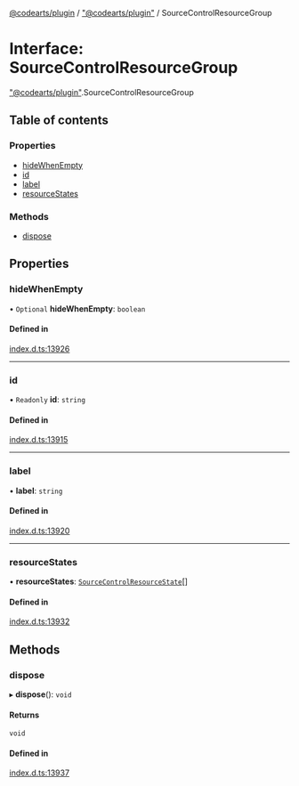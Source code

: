 [@codearts/plugin](../README.md) / ["@codearts/plugin"](../modules/_codearts_plugin_.md) / SourceControlResourceGroup

# Interface: SourceControlResourceGroup

["@codearts/plugin"](../modules/_codearts_plugin_.md).SourceControlResourceGroup

## Table of contents

### Properties

- [hideWhenEmpty](codearts_plugin_.SourceControlResourceGroup.md#hidewhenempty)
- [id](codearts_plugin_.SourceControlResourceGroup.md#id)
- [label](codearts_plugin_.SourceControlResourceGroup.md#label)
- [resourceStates](codearts_plugin_.SourceControlResourceGroup.md#resourcestates)

### Methods

- [dispose](codearts_plugin_.SourceControlResourceGroup.md#dispose)

## Properties

### hideWhenEmpty

• `Optional` **hideWhenEmpty**: `boolean`

#### Defined in

[index.d.ts:13926](https://github.com/huaweicloud/cloudide-plugin-api/blob/3b0eee8/index.d.ts#L13926)

___

### id

• `Readonly` **id**: `string`

#### Defined in

[index.d.ts:13915](https://github.com/huaweicloud/cloudide-plugin-api/blob/3b0eee8/index.d.ts#L13915)

___

### label

• **label**: `string`

#### Defined in

[index.d.ts:13920](https://github.com/huaweicloud/cloudide-plugin-api/blob/3b0eee8/index.d.ts#L13920)

___

### resourceStates

• **resourceStates**: [`SourceControlResourceState`](codearts_plugin_.SourceControlResourceState.md)[]

#### Defined in

[index.d.ts:13932](https://github.com/huaweicloud/cloudide-plugin-api/blob/3b0eee8/index.d.ts#L13932)

## Methods

### dispose

▸ **dispose**(): `void`

#### Returns

`void`

#### Defined in

[index.d.ts:13937](https://github.com/huaweicloud/cloudide-plugin-api/blob/3b0eee8/index.d.ts#L13937)
